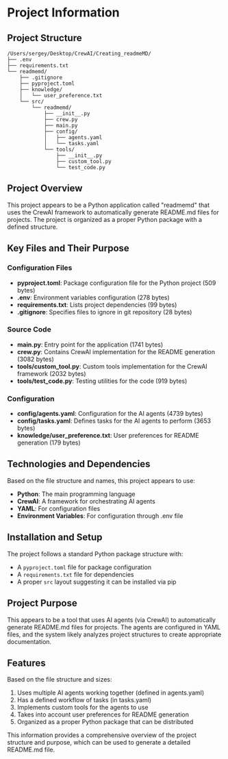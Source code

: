 # Project Information

## Project Structure

```
/Users/sergey/Desktop/CrewAI/Сreating_readmeMD/
├── .env
├── requirements.txt
└── readmemd/
    ├── .gitignore
    ├── pyproject.toml
    ├── knowledge/
    │   └── user_preference.txt
    └── src/
        └── readmemd/
            ├── __init__.py
            ├── crew.py
            ├── main.py
            ├── config/
            │   ├── agents.yaml
            │   └── tasks.yaml
            └── tools/
                ├── __init__.py
                ├── custom_tool.py
                └── test_code.py
```

## Project Overview

This project appears to be a Python application called "readmemd" that uses the CrewAI framework to automatically generate README.md files for projects. The project is organized as a proper Python package with a defined structure.

## Key Files and Their Purpose

### Configuration Files
- **pyproject.toml**: Package configuration file for the Python project (509 bytes)
- **.env**: Environment variables configuration (278 bytes)
- **requirements.txt**: Lists project dependencies (99 bytes)
- **.gitignore**: Specifies files to ignore in git repository (28 bytes)

### Source Code
- **main.py**: Entry point for the application (1741 bytes)
- **crew.py**: Contains CrewAI implementation for the README generation (3082 bytes)
- **tools/custom_tool.py**: Custom tools implementation for the CrewAI framework (2032 bytes)
- **tools/test_code.py**: Testing utilities for the code (919 bytes)

### Configuration
- **config/agents.yaml**: Configuration for the AI agents (4739 bytes)
- **config/tasks.yaml**: Defines tasks for the AI agents to perform (3653 bytes)
- **knowledge/user_preference.txt**: User preferences for README generation (179 bytes)

## Technologies and Dependencies

Based on the file structure and names, this project appears to use:
- **Python**: The main programming language
- **CrewAI**: A framework for orchestrating AI agents
- **YAML**: For configuration files
- **Environment Variables**: For configuration through .env file

## Installation and Setup

The project follows a standard Python package structure with:
- A `pyproject.toml` file for package configuration
- A `requirements.txt` file for dependencies
- A proper `src` layout suggesting it can be installed via pip

## Project Purpose

This appears to be a tool that uses AI agents (via CrewAI) to automatically generate README.md files for projects. The agents are configured in YAML files, and the system likely analyzes project structures to create appropriate documentation.

## Features

Based on the file structure and sizes:
1. Uses multiple AI agents working together (defined in agents.yaml)
2. Has a defined workflow of tasks (in tasks.yaml)
3. Implements custom tools for the agents to use
4. Takes into account user preferences for README generation
5. Organized as a proper Python package that can be distributed

This information provides a comprehensive overview of the project structure and purpose, which can be used to generate a detailed README.md file.
